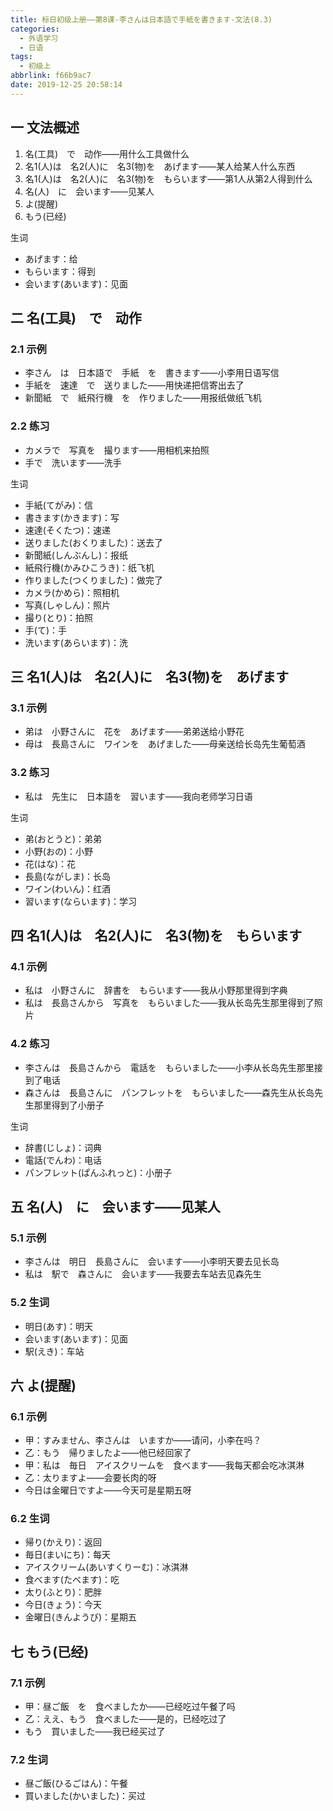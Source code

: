 ```yaml
---
title: 标日初级上册——第8课-李さんは日本語で手紙を書きます-文法(8.3)
categories:
  - 外语学习
  - 日语
tags:
  - 初级上
abbrlink: f66b9ac7
date: 2019-12-25 20:58:14
---
```

## 一 文法概述
1. 名(工具)　で　动作——用什么工具做什么
2. 名1(人)は　名2(人)に　名3(物)を　あげます——某人给某人什么东西
3. 名1(人)は　名2(人)に　名3(物)を　もらいます——第1人从第2人得到什么
4. 名(人)　に　会います——见某人
5. よ(提醒)
6. もう(已经)

<!--more-->

生词

* あげます：给
* もらいます：得到
* 会います(あいます)：见面

## 二 名(工具)　で　动作

### 2.1 示例

* 李さん　は　日本語で　手紙　を　書きます——小李用日语写信
* 手紙を　速達　で　送りました——用快递把信寄出去了
* 新聞紙　で　紙飛行機　を　作りました——用报纸做纸飞机

### 2.2 练习

* カメラで　写真を　撮ります——用相机来拍照
* 手で　洗います——洗手

生词

* 手紙(てがみ)：信
* 書きます(かきます)：写
* 速達(そくたつ)：速递
* 送りました(おくりました)：送去了
* 新聞紙(しんぶんし)：报纸
* 紙飛行機(かみひこうき)：纸飞机
* 作りました(つくりました)：做完了
* カメラ(かめら)：照相机
* 写真(しゃしん)：照片
* 撮り(とり)：拍照
* 手(て)：手
* 洗います(あらいます)：洗

## 三 名1(人)は　名2(人)に　名3(物)を　あげます

### 3.1 示例

* 弟は　小野さんに　花を　あげます——弟弟送给小野花
* 母は　長島さんに　ワインを　あげました——母亲送给长岛先生葡萄酒

### 3.2 练习

* 私は　先生に　日本語を　習います——我向老师学习日语

生词

* 弟(おとうと)：弟弟
* 小野(おの)：小野
* 花(はな)：花
* 長島(ながしま)：长岛
* ワイン(わいん)：红酒
* 習います(ならいます)：学习

## 四 名1(人)は　名2(人)に　名3(物)を　もらいます

### 4.1 示例

* 私は　小野さんに　辞書を　もらいます——我从小野那里得到字典
* 私は　長島さんから　写真を　もらいました——我从长岛先生那里得到了照片　

### 4.2 练习

* 李さんは　長島さんから　電話を　もらいました——小李从长岛先生那里接到了电话
* 森さんは　長島さんに　パンフレットを　もらいました——森先生从长岛先生那里得到了小册子

生词

* 辞書(じしょ)：词典
* 電話(でんわ)：电话
* パンフレット(ぱんふれっと)：小册子

## 五 名(人)　に　会います——见某人

### 5.1 示例

* 李さんは　明日　長島さんに　会います——小李明天要去见长岛
* 私は　駅で　森さんに　会います——我要去车站去见森先生

### 5.2 生词

* 明日(あす)：明天
* 会います(あいます)：见面
* 駅(えき)：车站

## 六 よ(提醒)

### 6.1 示例

* 甲：すみません、李さんは　いますか——请问，小李在吗？
* 乙：もう　帰りましたよ——他已经回家了
* 甲：私は　毎日　アイスクリームを　食べます——我每天都会吃冰淇淋
* 乙：太りますよ——会要长肉的呀
* 今日は金曜日ですよ——今天可是星期五呀

### 6.2 生词

* 帰り(かえり)：返回
* 毎日(まいにち)：每天
* アイスクリーム(あいすくりーむ)：冰淇淋
* 食べます(たべます)：吃
* 太り(ふとり)：肥胖
* 今日(きょう)：今天
* 金曜日(きんようび)：星期五

## 七 もう(已经)

### 7.1 示例

* 甲：昼ご飯　を　食べましたか——已经吃过午餐了吗
* 乙：ええ、もう　食べました——是的，已经吃过了
* もう　買いました——我已经买过了

### 7.2 生词

* 昼ご飯(ひるごはん)：午餐
* 買いました(かいました)：买过
